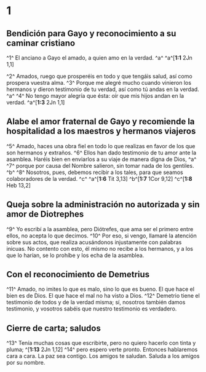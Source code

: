 # 1
## Bendición para Gayo y reconocimiento a su caminar cristiano
^1^ El anciano a Gayo el amado, a quien amo en la verdad. ^a^
^a^[**1:1** 2Jn 1,1]

 ^2^ Amados, ruego que prosperéis en todo y que tengáis salud, así como prospera vuestra alma. ^3^ Porque me alegré mucho cuando vinieron los hermanos y dieron testimonio de tu verdad, así como tú andas en la verdad. ^a^ ^4^ No tengo mayor alegría que ésta: oír que mis hijos andan en la verdad.
^a^[**1:3** 2Jn 1,1]

## Alabe el amor fraternal de Gayo y recomiende la hospitalidad a los maestros y hermanos viajeros
 ^5^ Amado, haces una obra fiel en todo lo que realizas en favor de los que son hermanos y extraños. ^6^ Ellos han dado testimonio de tu amor ante la asamblea. Haréis bien en enviarlos a su viaje de manera digna de Dios, ^a^ ^7^ porque por causa del Nombre salieron, sin tomar nada de los gentiles. ^b^ ^8^ Nosotros, pues, debemos recibir a los tales, para que seamos colaboradores de la verdad. ^c^
^a^[**1:6** Tit 3,13] ^b^[**1:7** 1Cor 9,12] ^c^[**1:8** Heb 13,2]

## Queja sobre la administración no autorizada y sin amor de Diotrephes
 ^9^ Yo escribí a la asamblea, pero Diótrefes, que ama ser el primero entre ellos, no acepta lo que decimos. ^10^ Por eso, si vengo, llamaré la atención sobre sus actos, que realiza acusándonos injustamente con palabras inicuas. No contento con esto, él mismo no recibe a los hermanos, y a los que lo harían, se lo prohíbe y los echa de la asamblea.

## Con el reconocimiento de Demetrius
 ^11^ Amado, no imites lo que es malo, sino lo que es bueno. El que hace el bien es de Dios. El que hace el mal no ha visto a Dios. ^12^ Demetrio tiene el testimonio de todos y de la verdad misma; sí, nosotros también damos testimonio, y vosotros sabéis que nuestro testimonio es verdadero.

## Cierre de carta; saludos
 ^13^ Tenía muchas cosas que escribirte, pero no quiero hacerlo con tinta y pluma; ^[**1:13** 2Jn 1,12] ^14^ pero espero verte pronto. Entonces hablaremos cara a cara. La paz sea contigo. Los amigos te saludan. Saluda a los amigos por su nombre.